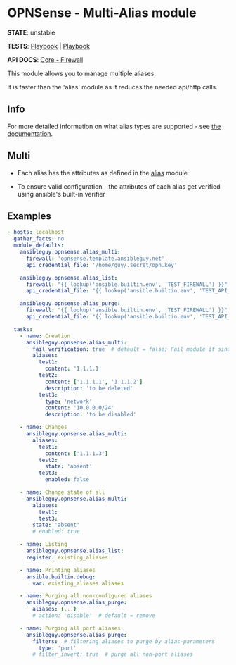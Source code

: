 # OPNSense - Multi-Alias module

**STATE**: unstable

**TESTS**: [Playbook](https://github.com/ansibleguy/collection_opnsense/blob/stable/tests/alias_multi.yml) | [Playbook](https://github.com/ansibleguy/collection_opnsense/blob/stable/tests/alias_purge.yml)

**API DOCS**: [Core - Firewall](https://docs.opnsense.org/development/api/core/firewall.html)

This module allows you to manage multiple aliases.

It is faster than the 'alias' module as it reduces the needed api/http calls.

## Info

For more detailed information on what alias types are supported - see [the documentation](https://docs.opnsense.org/manual/aliases.html).

## Multi

- Each alias has the attributes as defined in the [alias](https://github.com/ansibleguy/collection_opnsense/blob/stable/docs/use_alias.md) module

- To ensure valid configuration - the attributes of each alias get verified using ansible's built-in verifier


## Examples

```yaml
- hosts: localhost
  gather_facts: no
  module_defaults:
    ansibleguy.opnsense.alias_multi:
      firewall: 'opnsense.template.ansibleguy.net'
      api_credential_file: '/home/guy/.secret/opn.key'

    ansibleguy.opnsense.alias_list:
      firewall: "{{ lookup('ansible.builtin.env', 'TEST_FIREWALL') }}"
      api_credential_file: "{{ lookup('ansible.builtin.env', 'TEST_API_KEY') }}"

    ansibleguy.opnsense.alias_purge:
      firewall: "{{ lookup('ansible.builtin.env', 'TEST_FIREWALL') }}"
      api_credential_file: "{{ lookup('ansible.builtin.env', 'TEST_API_KEY') }}"

  tasks:
    - name: Creation
      ansibleguy.opnsense.alias_multi:
        fail_verification: true  # default = false; Fail module if single alias fails the verification
        aliases:
          test1:
            content: '1.1.1.1'
          test2:
            content: ['1.1.1.1', '1.1.1.2']
            description: 'to be deleted'
          test3:
            type: 'network'
            content: '10.0.0.0/24'
            description: 'to be disabled'

    - name: Changes
      ansibleguy.opnsense.alias_multi:
        aliases:
          test1:
            content: ['1.1.1.3']
          test2:
            state: 'absent'
          test3:
            enabled: false

    - name: Change state of all
      ansibleguy.opnsense.alias_multi:
        aliases:
          test1:
          test3:
        state: 'absent'
        # enabled: true

    - name: Listing
      ansibleguy.opnsense.alias_list:
      register: existing_aliases

    - name: Printing aliases
      ansible.builtin.debug:
        var: existing_aliases.aliases

    - name: Purging all non-configured aliases
      ansibleguy.opnsense.alias_purge:
        aliases: {...}
        # action: 'disable'  # default = remove

    - name: Purging all port aliases
      ansibleguy.opnsense.alias_purge:
        filters:  # filtering aliases to purge by alias-parameters
          type: 'port'
        # filter_invert: true  # purge all non-port aliases
```
